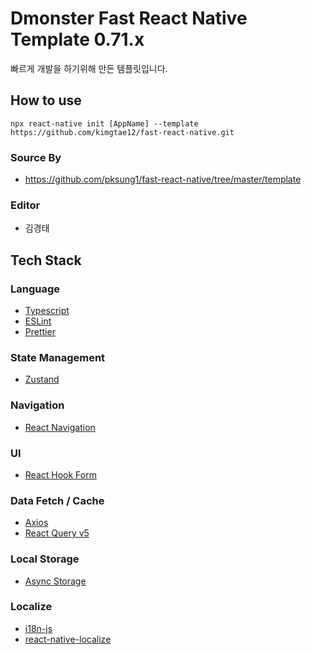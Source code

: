# Dmonster Fast React Native Template 0.71.x

빠르게 개발을 하기위해 만든 템플릿입니다.

## How to use

```
npx react-native init [AppName] --template https://github.com/kimgtae12/fast-react-native.git
```

### Source By
- https://github.com/pksung1/fast-react-native/tree/master/template

### Editor
- 김경태

## Tech Stack

### Language
- [Typescript](https://www.typescriptlang.org/)
- [ESLint](https://eslint.org/)
- [Prettier](https://prettier.io/)

### State Management
- [Zustand](https://github.com/pmndrs/zustand)

### Navigation
- [React Navigation](https://reactnavigation.org/)

### UI
- [React Hook Form](https://react-hook-form.com/)

### Data Fetch / Cache

- [Axios](https://axios-http.com/kr/docs/intro)
- [React Query v5](https://tanstack.com/query/v5/docs/react/overview)

### Local Storage
- [Async Storage](https://react-native-async-storage.github.io/async-storage/docs/install/)

### Localize
- [i18n-js](https://github.com/fnando/i18n-js)
- [react-native-localize](https://github.com/zoontek/react-native-localize)
